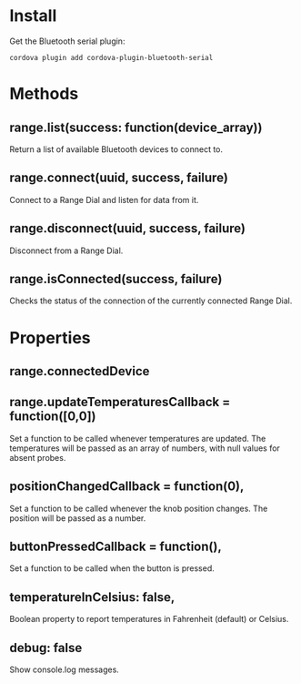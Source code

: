 # Install
Get the Bluetooth serial plugin: 
```
cordova plugin add cordova-plugin-bluetooth-serial 
```

# Methods

## range.list(success: function(device_array))

Return a list of available Bluetooth devices to connect to.

## range.connect(uuid, success, failure)

Connect to a Range Dial and listen for data from it.

## range.disconnect(uuid, success, failure)

Disconnect from a Range Dial.

## range.isConnected(success, failure)

Checks the status of the connection of the currently connected Range Dial.


# Properties

## range.connectedDevice

## range.updateTemperaturesCallback = function([0,0])

Set a function to be called whenever temperatures are updated. The temperatures will be passed as an array of numbers, with null values for absent probes.

## positionChangedCallback = function(0),

Set a function to be called whenever the knob position changes. The position will be passed as a number.

## buttonPressedCallback = function(),

Set a function to be called when the button is pressed.

## temperatureInCelsius: false,

Boolean property to report temperatures in Fahrenheit (default) or Celsius.

## debug: false

Show console.log messages.
